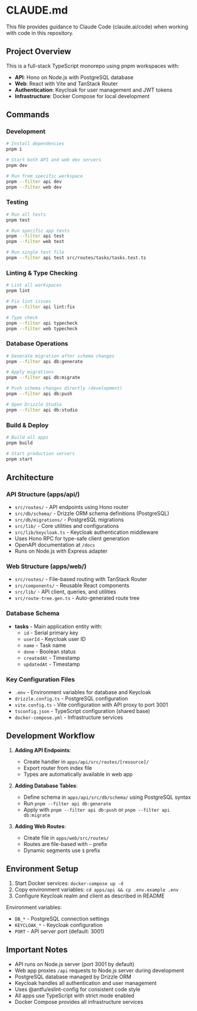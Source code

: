# CLAUDE.md

This file provides guidance to Claude Code (claude.ai/code) when working with code in this repository.

## Project Overview

This is a full-stack TypeScript monorepo using pnpm workspaces with:
- **API**: Hono on Node.js with PostgreSQL database
- **Web**: React with Vite and TanStack Router
- **Authentication**: Keycloak for user management and JWT tokens
- **Infrastructure**: Docker Compose for local development

## Commands

### Development
```bash
# Install dependencies
pnpm i

# Start both API and web dev servers
pnpm dev

# Run from specific workspace
pnpm --filter api dev
pnpm --filter web dev
```

### Testing
```bash
# Run all tests
pnpm test

# Run specific app tests
pnpm --filter api test
pnpm --filter web test

# Run single test file
pnpm --filter api test src/routes/tasks/tasks.test.ts
```

### Linting & Type Checking
```bash
# Lint all workspaces
pnpm lint

# Fix lint issues
pnpm --filter api lint:fix

# Type check
pnpm --filter api typecheck
pnpm --filter web typecheck
```

### Database Operations
```bash
# Generate migration after schema changes
pnpm --filter api db:generate

# Apply migrations
pnpm --filter api db:migrate

# Push schema changes directly (development)
pnpm --filter api db:push

# Open Drizzle Studio
pnpm --filter api db:studio
```

### Build & Deploy
```bash
# Build all apps
pnpm build

# Start production servers
pnpm start
```

## Architecture

### API Structure (apps/api/)
- `src/routes/` - API endpoints using Hono router
- `src/db/schema/` - Drizzle ORM schema definitions (PostgreSQL)
- `src/db/migrations/` - PostgreSQL migrations
- `src/lib/` - Core utilities and configurations
- `src/lib/keycloak.ts` - Keycloak authentication middleware
- Uses Hono RPC for type-safe client generation
- OpenAPI documentation at `/docs`
- Runs on Node.js with Express adapter

### Web Structure (apps/web/)
- `src/routes/` - File-based routing with TanStack Router
- `src/components/` - Reusable React components
- `src/lib/` - API client, queries, and utilities
- `src/route-tree.gen.ts` - Auto-generated route tree

### Database Schema
- **tasks** - Main application entity with:
  - `id` - Serial primary key
  - `userId` - Keycloak user ID
  - `name` - Task name
  - `done` - Boolean status
  - `createdAt` - Timestamp
  - `updatedAt` - Timestamp

### Key Configuration Files
- `.env` - Environment variables for database and Keycloak
- `drizzle.config.ts` - PostgreSQL configuration
- `vite.config.ts` - Vite configuration with API proxy to port 3001
- `tsconfig.json` - TypeScript configuration (shared base)
- `docker-compose.yml` - Infrastructure services

## Development Workflow

1. **Adding API Endpoints**:
   - Create handler in `apps/api/src/routes/[resource]/`
   - Export router from index file
   - Types are automatically available in web app

2. **Adding Database Tables**:
   - Define schema in `apps/api/src/db/schema/` using PostgreSQL syntax
   - Run `pnpm --filter api db:generate`
   - Apply with `pnpm --filter api db:push` or `pnpm --filter api db:migrate`

3. **Adding Web Routes**:
   - Create file in `apps/web/src/routes/`
   - Routes are file-based with `~` prefix
   - Dynamic segments use `$` prefix

## Environment Setup

1. Start Docker services: `docker-compose up -d`
2. Copy environment variables: `cd apps/api && cp .env.example .env`
3. Configure Keycloak realm and client as described in README

Environment variables:
- `DB_*` - PostgreSQL connection settings
- `KEYCLOAK_*` - Keycloak configuration
- `PORT` - API server port (default: 3001)

## Important Notes

- API runs on Node.js server (port 3001 by default)
- Web app proxies `/api` requests to Node.js server during development
- PostgreSQL database managed by Drizzle ORM
- Keycloak handles all authentication and user management
- Uses @antfu/eslint-config for consistent code style
- All apps use TypeScript with strict mode enabled
- Docker Compose provides all infrastructure services